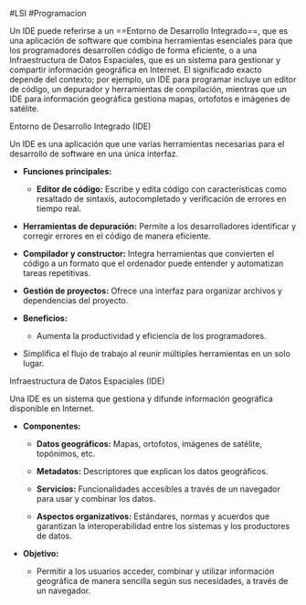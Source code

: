 #LSI #Programacion 

Un IDE puede referirse a un ==Entorno de Desarrollo Integrado==, que es una aplicación de software que combina herramientas esenciales para que los programadores desarrollen código de forma eficiente, o a una Infraestructura de Datos Espaciales, que es un sistema para gestionar y compartir información geográfica en Internet. El significado exacto depende del contexto; por ejemplo, un IDE para programar incluye un editor de código, un depurador y herramientas de compilación, mientras que un IDE para información geográfica gestiona mapas, ortofotos e imágenes de satélite. 

Entorno de Desarrollo Integrado (IDE)

Un IDE es una aplicación que une varias herramientas necesarias para el desarrollo de software en una única interfaz. 

- **Funciones principales:**
    
    - **Editor de código:** Escribe y edita código con características como resaltado de sintaxis, autocompletado y verificación de errores en tiempo real. 
    

- **Herramientas de depuración:** Permite a los desarrolladores identificar y corregir errores en el código de manera eficiente. 

- **Compilador y constructor:** Integra herramientas que convierten el código a un formato que el ordenador puede entender y automatizan tareas repetitivas. 

- **Gestión de proyectos:** Ofrece una interfaz para organizar archivos y dependencias del proyecto. 

- **Beneficios:**
    
    - Aumenta la productividad y eficiencia de los programadores. 
    

- Simplifica el flujo de trabajo al reunir múltiples herramientas en un solo lugar. 

Infraestructura de Datos Espaciales (IDE)

Una IDE es un sistema que gestiona y difunde información geográfica disponible en Internet. 

- **Componentes:**
    
    - **Datos geográficos:** Mapas, ortofotos, imágenes de satélite, topónimos, etc.
    
    - **Metadatos:** Descriptores que explican los datos geográficos.
    
    - **Servicios:** Funcionalidades accesibles a través de un navegador para usar y combinar los datos.
    
    - **Aspectos organizativos:** Estándares, normas y acuerdos que garantizan la interoperabilidad entre los sistemas y los productores de datos.
    

- **Objetivo:**
    
    - Permitir a los usuarios acceder, combinar y utilizar información geográfica de manera sencilla según sus necesidades, a través de un navegador.